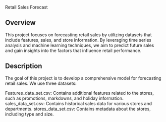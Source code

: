 Retail Sales Forecast

## Overview
This project focuses on forecasting retail sales by utilizing datasets that include features, sales, and store information. 
By leveraging time series analysis and machine learning techniques, we aim to predict future sales and gain insights into the factors that influence retail performance.

## Description
The goal of this project is to develop a comprehensive model for forecasting retail sales. We use three datasets:

Features_data_set.csv: Contains additional features related to the stores, such as promotions, markdowns, and holiday information.
sales_data_set.csv: Contains historical sales data for various stores and departments.
stores_data_set.csv: Contains metadata about the stores, including type and size.
